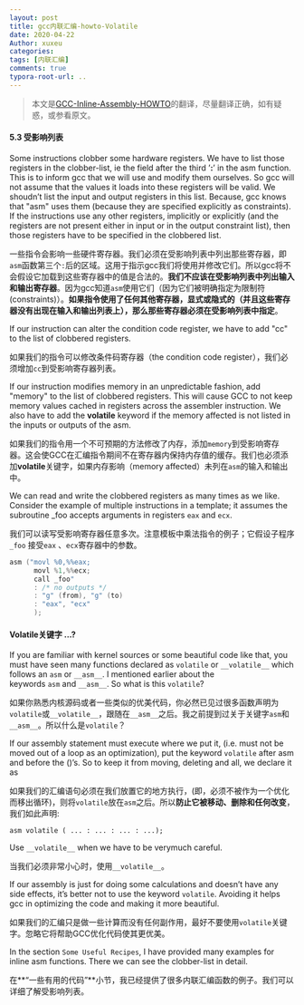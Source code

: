 ```yaml
---
layout: post
title: gcc内联汇编-howto-Volatile
date: 2020-04-22
Author: xuxeu
categories: 
tags: [内联汇编]
comments: true
typora-root-url: ..
---
```


> 本文是[GCC-Inline-Assembly-HOWTO](http://www.ibiblio.org/gferg/ldp/GCC-Inline-Assembly-HOWTO.html)的翻译，尽量翻译正确，如有疑惑，或参看原文。

#### 5.3 受影响列表

Some instructions clobber some hardware registers. We have to list those registers in the clobber-list, ie the field after the third ’**:**’ in the asm function. This is to inform gcc that we will use and modify them ourselves. So gcc will not assume that the values it loads into these registers will be valid. We shoudn’t list the input and output registers in this list. Because, gcc knows that "asm" uses them (because they are specified explicitly as constraints). If the instructions use any other registers, implicitly or explicitly (and the registers are not present either in input or in the output constraint list), then those registers have to be specified in the clobbered list.

一些指令会影响一些硬件寄存器。我们必须在受影响列表中列出那些寄存器，即`asm`函数第三个`:`后的区域。这用于指示gcc我们将使用并修改它们。所以gcc将不会假设它加载到这些寄存器中的值是合法的。**我们不应该在受影响列表中列出输入和输出寄存器**。因为gcc知道`asm`使用它们（因为它们被明确指定为限制符(constraints)）。**如果指令使用了任何其他寄存器，显式或隐式的（并且这些寄存器没有出现在输入和输出列表上），那么那些寄存器必须在受影响列表中指定**。

If our instruction can alter the condition code register, we have to add "cc" to the list of clobbered registers.

如果我们的指令可以修改条件码寄存器（the condition code register），我们必须增加`cc`到受影响寄存器列表。

If our instruction modifies memory in an unpredictable fashion, add "memory" to the list of clobbered registers. This will cause GCC to not keep memory values cached in registers across the assembler instruction. We also have to add the **volatile** keyword if the memory affected is not listed in the inputs or outputs of the asm.

如果我们的指令用一个不可预期的方法修改了内存，添加`memory`到受影响寄存器。这会使GCC在汇编指令期间不在寄存器内保持内存值的缓存。我们也必须添加**volatile**关键字，如果内存影响（memory affected）未列在`asm`的输入和输出中。

We can read and write the clobbered registers as many times as we like. Consider the example of multiple instructions in a template; it assumes the subroutine _foo accepts arguments in registers `eax` and `ecx`.

我们可以读写受影响寄存器任意多次。注意模板中乘法指令的例子；它假设子程序`_foo` 接受`eax` 、`ecx`寄存器中的参数。

```c
asm ("movl %0,%%eax;
      movl %1,%%ecx;
      call _foo"
      : /* no outputs */
      : "g" (from), "g" (to)
      : "eax", "ecx"
      );
```

#### Volatile关键字 ...?

If you are familiar with kernel sources or some beautiful code like that, you must have seen many functions declared as `volatile` or `__volatile__` which follows an `asm` or `__asm__`. I mentioned earlier about the keywords `asm` and `__asm__`. So what is this `volatile`?

如果你熟悉内核源码或者一些类似的优美代码，你必然已见过很多函数声明为`volatile`或`__volatile__`，跟随在`__asm__`之后。我之前提到过关于关键字`asm`和`__asm__`。所以什么是`volatile`？

If our assembly statement must execute where we put it, (i.e. must not be moved out of a loop as an optimization), put the keyword `volatile` after asm and before the ()’s. So to keep it from moving, deleting and all, we declare it as

如果我们的汇编语句必须在我们放置它的地方执行，(即，必须不被作为一个优化而移出循环)，则将`volatile`放在`asm`之后。所以**防止它被移动、删除和任何改变**，我们如此声明: 

`asm volatile ( ... : ... : ... : ...);`

Use `__volatile__` when we have to be verymuch careful.

当我们必须非常小心时，使用`__volatile__`。

If our assembly is just for doing some calculations and doesn’t have any side effects, it’s better not to use the keyword `volatile`. Avoiding it helps gcc in optimizing the code and making it more beautiful.

如果我们的汇编只是做一些计算而没有任何副作用，最好不要使用`volatile`关键字。忽略它将帮助GCC优化代码使其更优美。

In the section `Some Useful Recipes`, I have provided many examples for inline asm functions. There we can see the clobber-list in detail.

在**“一些有用的代码”**小节，我已经提供了很多内联汇编函数的例子。我们可以详细了解受影响列表。
